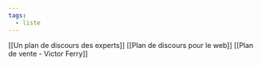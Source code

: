 ```yaml
---
tags:
  - liste
---
```


[[Un plan de discours des experts]]
[[Plan de discours pour le web]]
[[Plan de vente - Victor Ferry]]